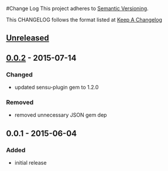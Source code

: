 #Change Log
This project adheres to [Semantic Versioning](http://semver.org/).

This CHANGELOG follows the format listed at [Keep A Changelog](http://keepachangelog.com/)

## [Unreleased]

## [0.0.2] - 2015-07-14
### Changed
- updated sensu-plugin gem to 1.2.0

### Removed
- removed unnecessary JSON gem dep

## 0.0.1 - 2015-06-04
### Added
- initial release

[Unreleased]: https://github.com/sensu-plugins/sensu-plugins-eye/compare/0.0.2...HEAD
[0.0.2]: https://github.com/sensu-plugins/sensu-plugins-eye/compare/0.0.1...0.0.2
